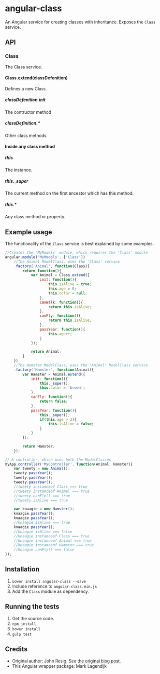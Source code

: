 # angular-class
An Angular service for creating classes with inheritance. Exposes the `Class` service.

## API
### Class
The Class service.

#### Class.extend(classDefenition)
Defines a new Class.

##### classDefenition.init
The contructor method

##### classDefinition.*
Other class methods

#### Inside any class method
##### this
The instance.

##### this._super
The current method on the first ancestor which has this method.

##### this.*
Any class method or property.

## Example usage
The functionality of the `Class` service is best explained by some examples.
``` javascript
//Creates the 'MyModels' module, which requires the 'Class' module
angular.module('MyModels', ['Class'])
	//The Animal ModelClass, uses the 'Class' service
	.factory('Animal', function(Class){
		return function(){
		 	var Animal = Class.extend({
				init: function(){
					this.isAlive = true;
					this.age = 0;
					this.color = null;
				},
				canWalk: function(){
					return this.isAlive;
				},
				canFly: function(){
					return this.isAlive;
				},
				passYear: function(){
					this.age++;
				}
			});

			return Animal;
		}
	})
	//The Hamster ModelClass, uses the 'Animal' ModelClass service
	.factory('Hamster', function(Animal){
		var Hamster = Animal.extend({
			init: function(){
				this._super();
				this.color = 'brown';
			},
			canFly: function(){
				return false;
			},
			passYear: function(){
				this._super();
				if(this.age > 2){
					this.isAlive = false;
				}
			}
		});

		return Hamster;
	});

// A controller, which uses both the ModelClasses
myApp.controller('MyController', function(Animal, Hamster){
	var tweety = new Animal();
	tweety.passYear();
	tweety.passYear();
	tweety.passYear();
	//tweety instanceof Class === true
	//tweety instanceof Animal === true
	//tweety.canFly() === true
	//tweety.isAlive === true

	var knaagie = new Hamster();
	knaagie.passYear();
	knaagie.passYear();
	//knaagie.isAlive === true
	knaagie.passYear();
	//knaagie.isAlive === false
	//knaagie instanceof Class === true
    //knaagie instanceof Animal === true
    //knaagie instanceof Hamster === true
    //knaagie.canFly() === false
});
```
## Installation
1. `bower install angular-class --save`
2. Include reference to `angular-class.min.js`
3. Add the `Class` module as dependency.

## Running the tests
1. Get the source code.
2. `npm install`
3. `bower install`
4. `gulp test`

## Credits
- Original author: John Resig. See [the original blog post](http://ejohn.org/blog/simple-javascript-inheritance/).
- This Angular wrapper package: Mark Lagendijk

